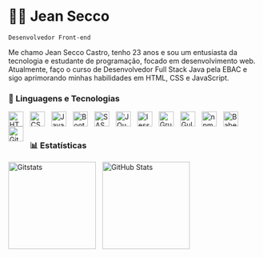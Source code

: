 # 🧑‍💻 Jean Secco

`Desenvolvedor Front-end`

Me chamo Jean Secco Castro, tenho 23 anos e sou um entusiasta da tecnologia e estudante de programação, focado em desenvolvimento web. Atualmente, faço o curso de Desenvolvedor Full Stack Java pela EBAC e sigo aprimorando minhas habilidades em HTML, CSS e JavaScript.

### 🤖 Linguagens e Tecnologias

<img 
    align="left" 
    alt="HTML"
    title="HTML" 
    width="30px" 
    style="padding-right: 10px;" 
    src="https://cdn.jsdelivr.net/gh/devicons/devicon@latest/icons/html5/html5-original.svg" 
/>
<img 
    align="left" 
    alt="CSS" 
    title="CSS"
    width="30px" 
    style="padding-right: 10px;" 
    src="https://cdn.jsdelivr.net/gh/devicons/devicon@latest/icons/css3/css3-original.svg" 
/>
<img 
    align="left" 
    alt="JavaScript" 
    title="JavaScript"
    width="30px" 
    style="padding-right: 10px;" 
    src="https://cdn.jsdelivr.net/gh/devicons/devicon@latest/icons/javascript/javascript-original.svg" 
/>
<img 
    align="left" 
    alt="Bootstrap"
    title="Bootstrap" 
    width="30px" 
    style="padding-right: 10px;" 
    src="https://cdn.jsdelivr.net/gh/devicons/devicon@latest/icons/bootstrap/bootstrap-original.svg" 
/>
<img 
    align="left" 
    alt="SASS" 
    title="SASS"
    width="30px" 
    style="padding-right: 10px;" 
    src="https://cdn.jsdelivr.net/gh/devicons/devicon@latest/icons/sass/sass-original.svg" 
/>
<img 
    align="left" 
    alt="JQuery" 
    title="JQuery"
    width="30px" 
    style="padding-right: 10px;" 
    src="https://cdn.jsdelivr.net/gh/devicons/devicon@latest/icons/jquery/jquery-original.svg" 
/>
<img 
    align="left" 
    alt="less" 
    title="less"
    width="30px" 
    style="padding-right: 10px;" 
   src="https://cdn.jsdelivr.net/gh/devicons/devicon@latest/icons/less/less-plain-wordmark.svg"
/>
<img 
    align="left" 
    alt="Grunt" 
    title="Grunt"
    width="30px" 
    style="padding-right: 10px;" 
    src="https://cdn.jsdelivr.net/gh/devicons/devicon@latest/icons/grunt/grunt-original.svg" 
/>
<img 
    align="left" 
    alt="Gulp" 
    title="Gulp"
    width="30px" 
    style="padding-right: 10px;" 
    src="https://cdn.jsdelivr.net/gh/devicons/devicon@latest/icons/gulp/gulp-plain.svg" 
/>
<img 
    align="left" 
    alt="npm" 
    title="npm"
    width="30px" 
    style="padding-right: 10px;" 
    src="https://cdn.jsdelivr.net/gh/devicons/devicon@latest/icons/npm/npm-original-wordmark.svg" 
/>
<img 
    align="left" 
    alt="Babel" 
    title="Babel"
    width="30px" 
    style="padding-right: 10px;" 
    src="https://cdn.jsdelivr.net/gh/devicons/devicon@latest/icons/babel/babel-original.svg" 
/>
<img 
    align="left" 
    alt="Git" 
    title="Git"
    width="30px" 
    style="padding-right: 10px;" 
    src="https://cdn.jsdelivr.net/gh/devicons/devicon@latest/icons/git/git-original.svg" 
/>

<br/>
<br/>

### 📊 Estatísticas

<img 
    align="left" 
    alt="Gitstats"
    height="175" 
    style="padding-right: 10px;" 
    src="https://github-readme-stats.vercel.app/api?username=zjeanero&show_icons=true&theme=tokyonight&true&locale=pt-br" 
/>
<img 
    align="left" 
    alt="GitHub Stats" 
    height="175"
    src="https://github-readme-stats.vercel.app/api/top-langs/?username=zjeanero&theme=tokyonight&layout=compact&custom_title=Tecnologias&langs_count=7" 
  />

